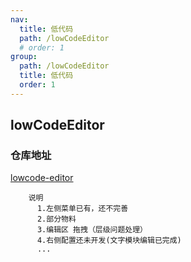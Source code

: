```yaml
---
nav:
  title: 低代码
  path: /lowCodeEditor
  # order: 1
group:
  path: /lowCodeEditor
  title: 低代码
  order: 1
---
```


## lowCodeEditor

### 仓库地址

[lowcode-editor](https://github.com/chengjianguo1/lowcode-editor)

```
    说明
      1.左侧菜单已有，还不完善
      2.部分物料
      3.编辑区 拖拽（层级问题处理）
      4.右侧配置还未开发(文字模块编辑已完成)
      ...
```
